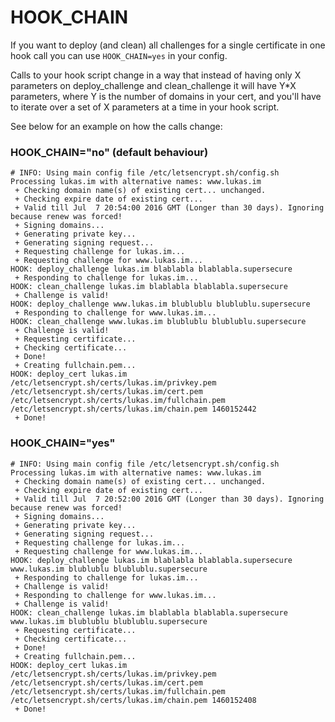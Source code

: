 # HOOK_CHAIN

If you want to deploy (and clean) all challenges for a single certificate in one hook call you can use `HOOK_CHAIN=yes` in your config.

Calls to your hook script change in a way that instead of having only X parameters on deploy_challenge and clean_challenge it will have Y*X parameters,
where Y is the number of domains in your cert, and you'll have to iterate over a set of X parameters at a time in your hook script.

See below for an example on how the calls change:

### HOOK_CHAIN="no" (default behaviour)
```
# INFO: Using main config file /etc/letsencrypt.sh/config.sh
Processing lukas.im with alternative names: www.lukas.im
 + Checking domain name(s) of existing cert... unchanged.
 + Checking expire date of existing cert...
 + Valid till Jul  7 20:54:00 2016 GMT (Longer than 30 days). Ignoring because renew was forced!
 + Signing domains...
 + Generating private key...
 + Generating signing request...
 + Requesting challenge for lukas.im...
 + Requesting challenge for www.lukas.im...
HOOK: deploy_challenge lukas.im blablabla blablabla.supersecure
 + Responding to challenge for lukas.im...
HOOK: clean_challenge lukas.im blablabla blablabla.supersecure
 + Challenge is valid!
HOOK: deploy_challenge www.lukas.im blublublu blublublu.supersecure
 + Responding to challenge for www.lukas.im...
HOOK: clean_challenge www.lukas.im blublublu blublublu.supersecure
 + Challenge is valid!
 + Requesting certificate...
 + Checking certificate...
 + Done!
 + Creating fullchain.pem...
HOOK: deploy_cert lukas.im /etc/letsencrypt.sh/certs/lukas.im/privkey.pem /etc/letsencrypt.sh/certs/lukas.im/cert.pem /etc/letsencrypt.sh/certs/lukas.im/fullchain.pem /etc/letsencrypt.sh/certs/lukas.im/chain.pem 1460152442
 + Done!
```

### HOOK_CHAIN="yes"
```
# INFO: Using main config file /etc/letsencrypt.sh/config.sh
Processing lukas.im with alternative names: www.lukas.im
 + Checking domain name(s) of existing cert... unchanged.
 + Checking expire date of existing cert...
 + Valid till Jul  7 20:52:00 2016 GMT (Longer than 30 days). Ignoring because renew was forced!
 + Signing domains...
 + Generating private key...
 + Generating signing request...
 + Requesting challenge for lukas.im...
 + Requesting challenge for www.lukas.im...
HOOK: deploy_challenge lukas.im blablabla blablabla.supersecure www.lukas.im blublublu blublublu.supersecure
 + Responding to challenge for lukas.im...
 + Challenge is valid!
 + Responding to challenge for www.lukas.im...
 + Challenge is valid!
HOOK: clean_challenge lukas.im blablabla blablabla.supersecure www.lukas.im blublublu blublublu.supersecure
 + Requesting certificate...
 + Checking certificate...
 + Done!
 + Creating fullchain.pem...
HOOK: deploy_cert lukas.im /etc/letsencrypt.sh/certs/lukas.im/privkey.pem /etc/letsencrypt.sh/certs/lukas.im/cert.pem /etc/letsencrypt.sh/certs/lukas.im/fullchain.pem /etc/letsencrypt.sh/certs/lukas.im/chain.pem 1460152408
 + Done!
```

